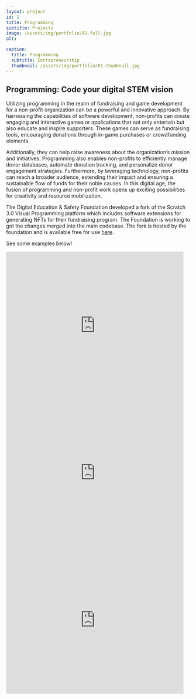 ```yaml
---
layout: project
id: 1
title: Programming
subtitle: Projects
image: /assets/img/portfolio/01-full.jpg
alt: 

caption:
  title: Programming
  subtitle: Entrepreneurship
  thumbnail: /assets/img/portfolio/01-thumbnail.jpg
---
```



## Programming: Code your digital STEM vision

Utilizing programming in the realm of fundraising and game development for a non-profit organization can be a powerful and innovative approach. By harnessing the capabilities of software development, non-profits can create engaging and interactive games or applications that not only entertain but also educate and inspire supporters. These games can serve as fundraising tools, encouraging donations through in-game purchases or crowdfunding elements.

Additionally, they can help raise awareness about the organization’s mission and initiatives. Programming also enables non-profits to efficiently manage donor databases, automate donation tracking, and personalize donor engagement strategies. Furthermore, by leveraging technology, non-profits can reach a broader audience, extending their impact and ensuring a sustainable flow of funds for their noble causes. In this digital age, the fusion of programming and non-profit work opens up exciting possibilities for creativity and resource mobilization.

The Digital Education & Safety Foundation developed a fork of the Scratch 3.0 Visual Programming platform which includes software extensions for generating NFTs for their fundraising program. The Foundation is working to get the changes merged into the main codebase. The fork is hosted by the foundation and is available free for use <a href="https://scratch.digitaleducationsafety.org">here</a>.

See some examples below!
<div class="row">
  <div class="col-md-6 col-sm-6">

  <iframe src="https://scratch.mit.edu/projects/876449865/embed" allowtransparency="true" width="485" height="402" frameborder="0" scrolling="no" allowfullscreen></iframe>
  </div>
  
  <div class="col-md-6 col-sm-6">

  <iframe class="embed-responsive-item" src="https://scratch.mit.edu/projects/874326487/embed" allowtransparency="true" width="485" height="402" frameborder="0" scrolling="no" allowfullscreen></iframe>
  </div>  
</div>

<div class="row">
  <div class="col-md-6 col-sm-6">

  <iframe src="https://scratch.mit.edu/projects/894546913/embed" allowtransparency="true" width="485" height="402" frameborder="0" scrolling="no" allowfullscreen></iframe>
  </div>
  
</div>

